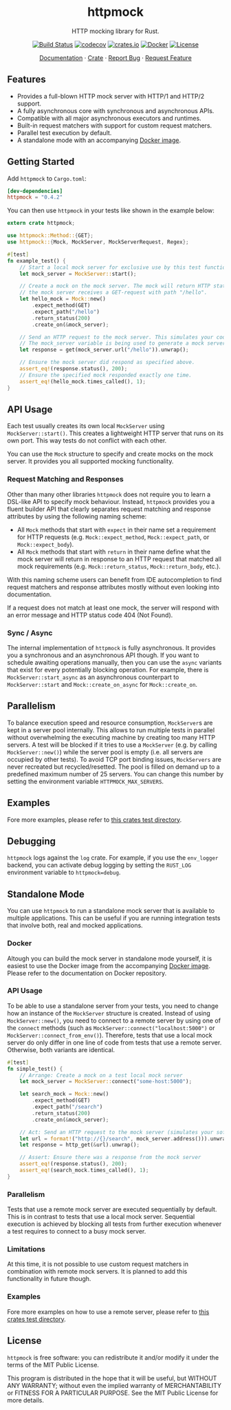 <div align="center">
<h1>httpmock</h1>
</div>

<p align="center">HTTP mocking library for Rust.</p>
<div align="center">
    
[![Build Status](https://dev.azure.com/alexliesenfeld/httpmock/_apis/build/status/alexliesenfeld.httpmock?branchName=master)](https://dev.azure.com/alexliesenfeld/httpmock/_build/latest?definitionId=2&branchName=master)
[![codecov](https://codecov.io/gh/alexliesenfeld/httpmock/branch/master/graph/badge.svg)](https://codecov.io/gh/alexliesenfeld/httpmock)
[![crates.io](https://img.shields.io/crates/d/httpmock.svg)](https://crates.io/crates/httpmock)
[![Docker](https://img.shields.io/docker/cloud/build/alexliesenfeld/httpmock)](https://hub.docker.com/r/alexliesenfeld/httpmock)
[![License](https://img.shields.io/github/license/alexliesenfeld/httpmock.svg)](LICENSE)
	
</div>

<p align="center">
    <a href="https://docs.rs/httpmock/">Documentation</a>
    ·
    <a href="https://crates.io/crates/httpmock">Crate</a>
    ·
    <a href="https://github.com/alexliesenfeld/httpmock/issues">Report Bug</a>
    ·
    <a href="https://github.com/alexliesenfeld/httpmock/issues">Request Feature</a>
</p>

## Features

* Provides a full-blown HTTP mock server with HTTP/1 and HTTP/2 support.
* A fully asynchronous core with synchronous and asynchronous APIs.
* Compatible with all major asynchronous executors and runtimes.
* Built-in request matchers with support for custom request matchers.
* Parallel test execution by default.
* A standalone mode with an accompanying [Docker image](https://hub.docker.com/r/alexliesenfeld/httpmock).

## Getting Started
Add `httpmock` to `Cargo.toml`:

```toml
[dev-dependencies]
httpmock = "0.4.2"
```

You can then use `httpmock` in your tests like shown in the example below:
```rust
extern crate httpmock;

use httpmock::Method::{GET};
use httpmock::{Mock, MockServer, MockServerRequest, Regex};

#[test]
fn example_test() {
    // Start a local mock server for exclusive use by this test function.
    let mock_server = MockServer::start();

    // Create a mock on the mock server. The mock will return HTTP status code 200 whenever
    // the mock server receives a GET-request with path "/hello".
    let hello_mock = Mock::new()
        .expect_method(GET)
        .expect_path("/hello")
        .return_status(200)
        .create_on(&mock_server);

    // Send an HTTP request to the mock server. This simulates your code.
    // The mock_server variable is being used to generate a mock server URL for path "/hello".
    let response = get(mock_server.url("/hello")).unwrap();

    // Ensure the mock server did respond as specified above.
    assert_eq!(response.status(), 200);
    // Ensure the specified mock responded exactly one time.
    assert_eq!(hello_mock.times_called(), 1);
}
```

## API Usage

Each test usually creates its own local `MockServer` using `MockServer::start()`. This creates a lightweight HTTP
server that runs on its own port. This way tests do not conflict with each other.

You can use the `Mock`  structure to specify and create mocks on the mock server. It provides you all supported mocking 
functionality.

### Request Matching and Responses
Other than many other libraries `httpmock` does not require you to learn a DSL-like API to
specify mock behaviour. Instead, `httpmock` provides you a fluent builder API that
clearly separates request matching and response attributes by using the following naming scheme:

- All `Mock` methods that start with `expect` in their name set a requirement
for HTTP requests (e.g. `Mock::expect_method`, `Mock::expect_path`, or `Mock::expect_body`).
- All `Mock` methods that start with `return` in their name define what the
mock server will return in response to an HTTP request that matched all mock requirements (e.g.
`Mock::return_status`, `Mock::return_body`, etc.).

With this naming scheme users can benefit from IDE autocompletion to find request matchers and
response attributes mostly without even looking into documentation.

If a request does not match at least one mock, the server will respond with
an error message and HTTP status code 404 (Not Found).

### Sync / Async

The internal implementation of `httpmock` is fully asynchronous. It provides you a synchronous and an asynchronous API 
though. If you want to schedule awaiting operations manually, then you can use the `async` variants that exist for every 
potentially blocking operation. For example, there is `MockServer::start_async` as an asynchronous 
counterpart to `MockServer::start` and `Mock::create_on_async` for `Mock::create_on`. 

## Parallelism
To balance execution speed and resource consumption, `MockServer`s are kept in a server pool internally. This allows to run multiple tests in parallel without overwhelming the executing machine by creating too many HTTP servers. A test will be blocked if it tries to use a `MockServer` (e.g. by calling `MockServer::new()`) while the server pool is empty (i.e. all servers are occupied by other tests). To avoid TCP port binding issues, `MockServers` are never recreated but recycled/resetted. The pool is filled on demand up to a predefined maximum number of 25 servers. You can change this number by setting the environment variable `HTTPMOCK_MAX_SERVERS`. 


## Examples
Fore more examples, please refer to
[this crates test directory](https://github.com/alexliesenfeld/httpmock/blob/master/tests/integration_tests.rs ).

## Debugging
`httpmock` logs against the `log` crate. For example, if you use the `env_logger` backend, you can activate debug logging by setting the `RUST_LOG` environment variable to `httpmock=debug`.

## Standalone Mode
You can use `httpmock` to run a standalone mock server that is available to multiple applications. This can be useful if you are running integration tests that involve both, real and mocked applications. 

### Docker
Altough you can build the mock server in standalone mode yourself, it is easiest to use the Docker image from the accompanying [Docker image](https://hub.docker.com/r/alexliesenfeld/httpmock). Please refer to the documentation on Docker repository. 

### API Usage
To be able to use a standalone server from your tests, you need to change how an instance of the `MockServer` structure is created. Instead of using `MockServer::new()`, you need to connect to a remote server by using one of the `connect` methods (such as `MockServer::connect("localhost:5000")` or `MockServer::connect_from_env()`). Therefore, tests that use a local mock server do only differ in one line of code from tests that use a remote server. Otherwise, both variants are identical. 

```Rust
#[test]
fn simple_test() {
    // Arrange: Create a mock on a test local mock server 
    let mock_server = MockServer::connect("some-host:5000");

    let search_mock = Mock::new()
        .expect_method(GET)         
        .expect_path("/search")
        .return_status(200)
        .create_on(&mock_server);

    // Act: Send an HTTP request to the mock server (simulates your software)
    let url = format!("http://{}/search", mock_server.address())).unwrap();
    let response = http_get(&url).unwrap();

    // Assert: Ensure there was a response from the mock server
    assert_eq!(response.status(), 200);
    assert_eq!(search_mock.times_called(), 1);
}
```

### Parallelism
Tests that use a remote mock server are executed sequentially by default. This is in contrast to tests that use a local mock server. Sequential execution is achieved by blocking all tests from further execution whenever a test requires to connect to a busy mock server. 

### Limitations
At this time, it is not possible to use custom request matchers in combination with remote
mock servers. It is planned to add this functionality in future though.

### Examples
Fore more examples on how to use a remote server, please refer to
[this crates test directory](https://github.com/alexliesenfeld/httpmock/blob/master/tests/standalone_tests.rs ).

## License
`httpmock` is free software: you can redistribute it and/or modify it under the terms of the MIT Public License.
 
This program is distributed in the hope that it will be useful, but WITHOUT ANY WARRANTY; without even the implied 
warranty of MERCHANTABILITY or FITNESS FOR A PARTICULAR PURPOSE. See the MIT Public License for more details.
